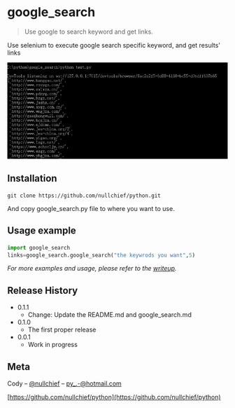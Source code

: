# google_search
> Use google to search keyword and get links.

Use selenium to execute google search specific keyword, and get results' links

![](header.png)

## Installation

```
git clone https://github.com/nullchief/python.git
```
And copy google_search.py file to where you want to use.


## Usage example

```python
import google_search
links=google_search.google_search("the keywrods you want",5)
```
_For more examples and usage, please refer to the [writeup][writeup]._


## Release History
* 0.1.1
	* Change: Update the README.md and google_search.md
* 0.1.0
    * The first proper release
* 0.0.1
    * Work in progress

## Meta

Cody – [@nullchief](https://twitter.com/nullchief) – py_.-@hotmail.com

[https://github.com/nullchief/python](https://github.com/nullchief/python)


[writeup]: https://github.com/nullchief/python/blob/master/google_search/google_search.md
